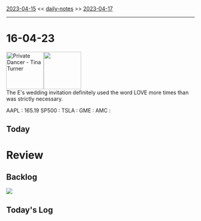 [2023-04-15](daily_notes/2023-04-15) << [daily-notes](notes/daily-notes.md) >> [2023-04-17](daily_notes/2023-04-17)

---
# 16-04-23
<a href='spotify:album:3LLnMc4NxRmhlvqT6zDeie'><img src='https://i.scdn.co/image/9096bb074261db312deb7dd812248b45e318e75d' alt='Private Dancer - Tina Turner' height=100></a><img src='https://imgs.xkcd.com/comics/linguistics_gossip.png' height=100>
<br>The E's wedding invitation definitely used the word LOVE more times than was strictly necessary.

AAPL : 165.19 
SP500 : 
TSLA :
GME :
AMC :

## Today



# Review


## Backlog


![](https://i.imgur.com/N8S8mAZ.png)
## Today's Log
